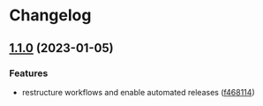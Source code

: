 # Changelog

## [1.1.0](https://github.com/rolehippie/multipath/compare/v1.0.0...v1.1.0) (2023-01-05)


### Features

* restructure workflows and enable automated releases ([f468114](https://github.com/rolehippie/multipath/commit/f46811468d8a934f1562fe921c1d1efacc51d670))
